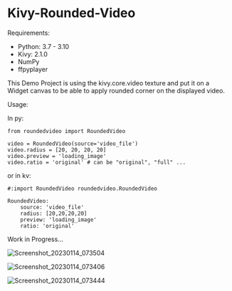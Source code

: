 # Kivy-Rounded-Video

Requirements:
  - Python: 3.7 - 3.10
  - Kivy: 2.1.0
  - NumPy
  - ffpyplayer

This Demo Project is using the kivy.core.video texture and put it on a Widget canvas to be able to apply rounded corner on the displayed video.

Usage:

  In py:
  
    from roundedvideo import RoundedVideo
    
    video = RoundedVideo(source='video_file')
    video.radius = [20, 20, 20, 20]
    video.preview = 'loading_image'
    video.ratio = 'original' # can be "original", "full" ...
    
  or in kv:
   
    #:import RoundedVideo roundedvideo.RoundedVideo
    
    RoundedVideo:
        source: 'video_file'
        radius: [20,20,20,20]
        preview: 'loading_image'
        ratio: 'original'

   
    


Work in Progress...


![Screenshot_20230114_073504](https://user-images.githubusercontent.com/72749248/212461593-8fbea06b-b32c-441c-9793-10cf3ebb6f30.png)

![Screenshot_20230114_073406](https://user-images.githubusercontent.com/72749248/212461629-4a81fc49-9c82-4bf8-8d41-f634ae6cfe6e.png)

![Screenshot_20230114_073444](https://user-images.githubusercontent.com/72749248/212461648-04e04284-d74c-4be5-a6df-0e83ba8af3ab.png)
